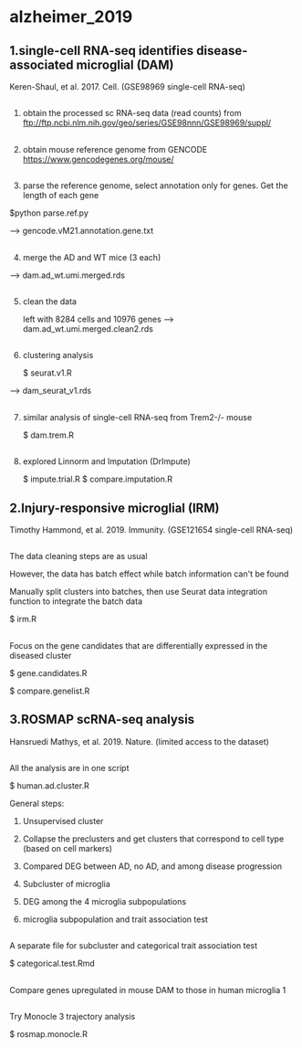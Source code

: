 # alzheimer_2019

##


## 1.single-cell RNA-seq identifies disease-associated microglial (DAM)

Keren-Shaul, et al. 2017. Cell. (GSE98969 single-cell RNA-seq)

##

1) obtain the processed sc RNA-seq data (read counts) from ftp://ftp.ncbi.nlm.nih.gov/geo/series/GSE98nnn/GSE98969/suppl/
##
2) obtain mouse reference genome from GENCODE https://www.gencodegenes.org/mouse/
##
3) parse the reference genome, select annotation only for genes. Get the length of each gene

  $python parse.ref.py

  --> gencode.vM21.annotation.gene.txt
##
4) merge the AD and WT mice (3 each)

  --> dam.ad_wt.umi.merged.rds
##
5) clean the data

   left with 8284 cells and 10976 genes
  --> dam.ad_wt.umi.merged.clean2.rds
##
6) clustering analysis

   $ seurat.v1.R
   
  --> dam_seurat_v1.rds
  
##
7) similar analysis of single-cell RNA-seq from Trem2-/- mouse

   $ dam.trem.R
##
8) explored Linnorm and Imputation (DrImpute)

   $ impute.trial.R
   $ compare.imputation.R


##


## 2.Injury-responsive microglial (IRM)

Timothy Hammond, et al. 2019. Immunity. (GSE121654 single-cell RNA-seq)

##

The data cleaning steps are as usual

However, the data has batch effect while batch information can't be found

Manually split clusters into batches, then use Seurat data integration function to integrate the batch data

$ irm.R

##

Focus on the gene candidates that are differentially expressed in the diseased cluster

$ gene.candidates.R

$ compare.genelist.R

## 3.ROSMAP scRNA-seq analysis

Hansruedi Mathys, et al. 2019. Nature. (limited access to the dataset)

##
All the analysis are in one script

$ human.ad.cluster.R

General steps:

1) Unsupervised cluster

2) Collapse the preclusters and get clusters that correspond to cell type (based on cell markers)

3) Compared DEG between AD, no AD, and among disease progression

4) Subcluster of microglia

5) DEG among the 4 microglia subpopulations

5) microglia subpopulation and trait association test

##
A separate file for subcluster and categorical trait association test

$ categorical.test.Rmd

##
Compare genes upregulated in mouse DAM to those in human microglia 1 

##
Try Monocle 3 trajectory analysis

$ rosmap.monocle.R
